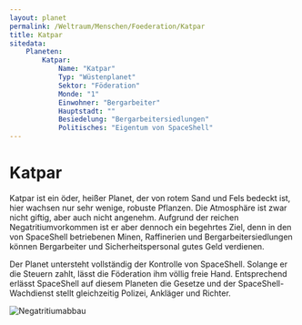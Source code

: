 ```yaml
---
layout: planet
permalink: /Weltraum/Menschen/Foederation/Katpar
title: Katpar
sitedata:
    Planeten:
        Katpar:
            Name: "Katpar"
            Typ: "Wüstenplanet"
            Sektor: "Föderation"
            Monde: "1"
            Einwohner: "Bergarbeiter"
            Hauptstadt: ""
            Besiedelung: "Bergarbeitersiedlungen"
            Politisches: "Eigentum von SpaceShell"
---
```


# Katpar

Katpar ist ein öder, heißer Planet, der von rotem Sand und Fels bedeckt ist, hier wachsen nur sehr wenige, robuste Pflanzen. Die Atmosphäre ist zwar nicht giftig, aber auch nicht angenehm. Aufgrund der reichen Negatritiumvorkommen ist er aber dennoch ein begehrtes Ziel, denn in den von SpaceShell betriebenen Minen, Raffinerien und Bergarbeitersiedlungen können Bergarbeiter und Sicherheitspersonal gutes Geld verdienen.

Der Planet untersteht vollständig der Kontrolle von SpaceShell. Solange er die Steuern zahlt, lässt die Föderation ihm völlig freie Hand. Entsprechend erlässt SpaceShell auf diesem Planeten die Gesetze und der SpaceShell-Wachdienst stellt gleichzeitig Polizei, Ankläger und Richter.

<img alt="Negatritiumabbau" src="{{ site.baseurl }}/assets/images/plaene/negatritiumabbau.png" />

